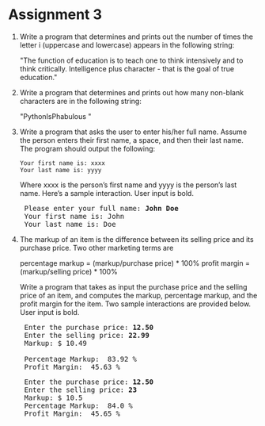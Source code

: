 # Assignment 3
1. Write a program that determines and prints out the number of times the letter i (uppercase and lowercase) appears in the following string:

	"The function of education is to teach one to think intensively and to think critically. Intelligence plus character - that is the goal of true education."

2. Write a program that determines and prints out how many non-blank characters are in the following string:

	"PythonIsPhabulous                                            "

3. Write a program that asks the user to enter his/her full name. Assume the person enters their first name, a space, and then their last name. The program should output the following:
	```
	Your first name is: xxxx
	Your last name is: yyyy
	```
	Where xxxx is the person’s first name and yyyy is the person’s last name. Here’s a sample interaction. User input is bold.
	<pre>
	Please enter your full name: <b>John Doe</b>
	Your first name is: John
	Your last name is: Doe</pre>

4. The markup of an item is the difference between its selling price and its purchase price. Two other marketing terms are
	
	percentage markup = (markup/purchase price) * 100%
	profit margin = (markup/selling price) * 100%
	
	Write a program that takes as input the purchase price and the selling price of an item, and computes the markup, percentage markup, and the profit margin for the item. Two sample interactions are provided below. User input is bold.
	<pre>
	Enter the purchase price: <b>12.50</b>
	Enter the selling price: <b>22.99</b>
	Markup: $ 10.49<br>
	Percentage Markup:  83.92 %
	Profit Margin:  45.63 %</pre>
	<pre>
	Enter the purchase price: <b>12.50</b>
	Enter the selling price: <b>23</b>
	Markup: $ 10.5
	Percentage Markup:  84.0 %
	Profit Margin:  45.65 %</pre>
